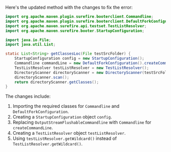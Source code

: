 Here's the updated method with the changes to fix the error:

```java
import org.apache.maven.plugin.surefire.booterclient.Commandline;
import org.apache.maven.plugin.surefire.booterclient.DefaultForkConfiguration;
import org.apache.maven.surefire.api.testset.TestListResolver;
import org.apache.maven.surefire.booter.StartupConfiguration;

import java.io.File;
import java.util.List;

static List<String> getClassesLoc(File testSrcFolder) {
    StartupConfiguration config = new StartupConfiguration();
    Commandline commandLine = new DefaultForkConfiguration().createCommandLine(config, 0, testSrcFolder);
    TestListResolver testListResolver = new TestListResolver();
    DirectoryScanner directoryScanner = new DirectoryScanner(testSrcFolder, testListResolver.getWildcard());
    directoryScanner.scan();
    return directoryScanner.getClasses();
}
```

The changes include:

1. Importing the required classes for `Commandline` and `DefaultForkConfiguration`.
2. Creating a `StartupConfiguration` object `config`.
3. Replacing `OutputStreamFlushableCommandline` with `Commandline` for `createCommandLine`.
4. Creating a `TestListResolver` object `testListResolver`.
5. Using `testListResolver.getWildcard()` instead of `TestListResolver.getWildcard()`.